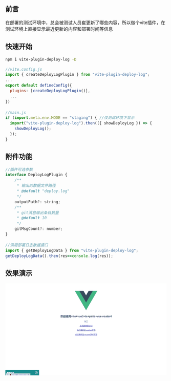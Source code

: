 ## 前言
在部署的测试环境中，总会被测试人员崔更新了哪些内容，所以做个vite插件，在测试环境上直接显示最近更新的内容和部署时间等信息

## 快速开始

```sh
npm i vite-plugin-deploy-log -D
```


```javascript
//vite.config.js
import { createDeployLogPlugin } from "vite-plugin-deploy-log";
...
export default defineConfig({
  plugins: [createDeployLogPlugin()],
  ...
})

//main.js
if (import.meta.env.MODE == "staging") { //仅测试环境下显示
  import("vite-plugin-deploy-log").then(({ showDeployLog }) => {
    showDeployLog();
  });
}


```

## 附件功能
```javascript
//插件可选参数
interface DeployLogPlugin {
    /**
     * 输出的数据文件路径
     * @default "deploy.log"
     */
    outputPath?: string;
    /**
     * git消息输出条目数量
     * @default 10
     */
    gitMsgCount?: number;
}

//调用部署日志数据接口
import { getDeployLogData } from "vite-plugin-deploy-log";
getDeployLogData().then(res=>console.log(res));

```

## 效果演示
![](https://github.com/Rakers1024/vite-plugin-deploy-log/raw/main/gif.gif)

